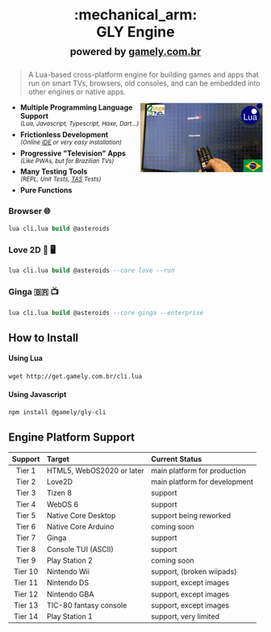 <div align="center">
<h1>:mechanical_arm:<br>GLY Engine<br><sup><sub>powered by <a href="https://gamely.com.br" target="_blank">gamely.com.br</a></sub></sup></h1>
</div>

> A Lua-based cross-platform engine for building games and apps that run on smart TVs, browsers, old consoles, and can be embedded into other engines or native apps.

[<img align="right" width="48%" src="https://raw.githubusercontent.com/RodrigoDornelles/RodrigoDornelles/master/media/ginga-asteroids.gif">](https://github.com/gly-engine/gly-engine/blob/main/samples/asteroids/game.lua)

 * **Multiple Programming Language Support** <br/><sup>_(Lua, Javascript, Typescript, Haxe, Dart...)_</sup>
 * **Frictionless Development** <br/><sup>_(Online [IDE](https://playground.gamely.com.br) or very easy installation)_</sup>
 * **Progressive "Television" Apps** <br/><sup>_(Like PWAs, but for Brazilian TVs)_</sup>
 * **Many Testing Tools** <br/><sup>_(REPL, Unit Tests, [TAS](https://tasvideos.org/WelcomeToTASVideos#WhatIsATas) Tests)_</sup>
 * **Pure Functions**

### Browser :globe_with_meridians:

```sql
lua cli.lua build @asteroids
```

### Love 2D :heart_decoration: :desktop_computer:

```sql
lua cli.lua build @asteroids --core love --run
```

### Ginga :brazil: :tv:

```sql
lua cli.lua build @asteroids --core ginga --enterprise
```

## How to Install

#### Using Lua

```
wget http://get.gamely.com.br/cli.lua
```

#### Using Javascript

```
npm install @gamely/gly-cli
```

## Engine Platform Support

| Support| Target                    | Current Status 
| :----: | :------------------------ | :------------ |
| Tier 1 | HTML5, WebOS2020 or later | main platform for production
| Tier 2 | Love2D                    | main platform for development
| Tier 3 | Tizen 8                   | support
| Tier 4 | WebOS 6                   | support
| Tier 5 | Native Core Desktop       | support being reworked
| Tier 6 | Native Core Arduino       | coming soon
| Tier 7 | Ginga                     | support
| Tier 8 | Console TUI (ASCII)       | support
| Tier 9 | Play Station 2            | coming soon
| Tier 10 | Nintendo Wii             | support, (broken wiipads)
| Tier 11 | Nintendo DS              | support, except images
| Tier 12 | Nintendo GBA             | support, except images
| Tier 13 | TIC-80 fantasy console   | support, except images
| Tier 14 | Play Station 1           | support, very limited
